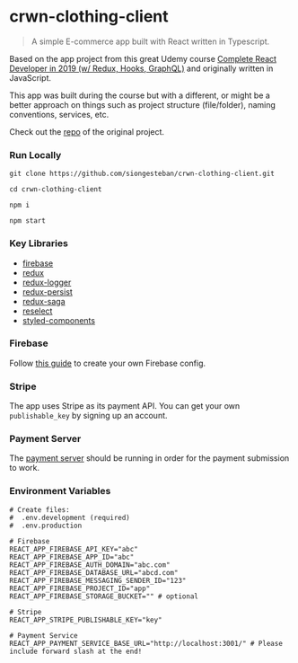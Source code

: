 # crwn-clothing-client

> A simple E-commerce app built with React written in Typescript.

Based on the app project from this great Udemy course [Complete React Developer in 2019 (w/ Redux, Hooks, GraphQL)](https://www.udemy.com/complete-react-developer-zero-to-mastery/) and originally written in JavaScript.

This app was built during the course but with a different, or might be a better approach on things such as project structure (file/folder), naming conventions, services, etc.

Check out the [repo](https://github.com/ZhangMYihua/lesson-34) of the original project.

### Run Locally
```
git clone https://github.com/siongesteban/crwn-clothing-client.git

cd crwn-clothing-client

npm i

npm start
```

### Key Libraries
* [firebase](https://firebase.google.com/docs/web/setup)
* [redux](https://github.com/reduxjs/redux)
* [redux-logger](https://github.com/LogRocket/redux-logger)
* [redux-persist](https://github.com/rt2zz/redux-persist)
* [redux-saga](https://github.com/redux-saga/redux-saga)
* [reselect](https://github.com/reduxjs/reselect)
* [styled-components](https://github.com/styled-components/styled-components)

### Firebase
Follow [this guide](https://firebase.google.com/docs/web/setup) to create your own Firebase config.

### Stripe
The app uses Stripe as its payment API. You can get your own `publishable_key` by signing up an account.

### Payment Server
The [payment server](https://github.com/siongesteban/crwn-clothing-payment-server) should be running in order for the payment submission to work.

### Environment Variables
```
# Create files:
#  .env.development (required)
#  .env.production

# Firebase
REACT_APP_FIREBASE_API_KEY="abc"
REACT_APP_FIREBASE_APP_ID="abc"
REACT_APP_FIREBASE_AUTH_DOMAIN="abc.com"
REACT_APP_FIREBASE_DATABASE_URL="abcd.com"
REACT_APP_FIREBASE_MESSAGING_SENDER_ID="123"
REACT_APP_FIREBASE_PROJECT_ID="app"
REACT_APP_FIREBASE_STORAGE_BUCKET="" # optional

# Stripe
REACT_APP_STRIPE_PUBLISHABLE_KEY="key"

# Payment Service
REACT_APP_PAYMENT_SERVICE_BASE_URL="http://localhost:3001/" # Please include forward slash at the end!
```